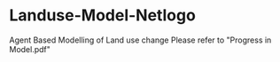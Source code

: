 # Landuse-Model-Netlogo
Agent Based Modelling of Land use change 
 Please refer to "Progress in Model.pdf"
 
